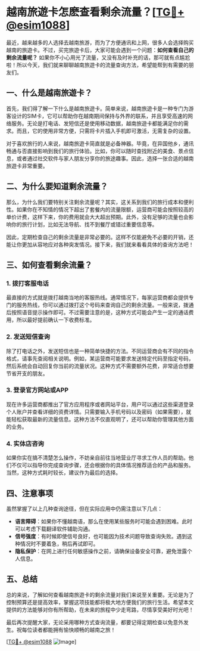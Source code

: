 # 越南旅遊卡怎麽查看剩余流量？[[TG💪+ @esim1088](https://t.me/s/esim1088)]

最近，越来越多的人选择去越南旅游，而为了方便通讯和上网，很多人会选择购买越南的旅遊卡。不过，买完旅遊卡后，大家可能会遇到一个问题：**如何查看自己的剩余流量呢？** 如果你不小心用光了流量，又没有及时补充的话，那可就有点尴尬啦！所以今天，我们就来聊聊越南旅遊卡的流量查询方法，希望能帮到有需要的朋友们。

## 一、什么是越南旅遊卡？

首先，我们得了解一下什么是越南旅遊卡。简单来说，越南旅遊卡是一种专门为游客设计的SIM卡，它可以帮助你在越南期间保持与外界的联系，并且享受高速的网络服务。无论是打电话、发短信还是使用移动数据，越南旅遊卡都能满足你的需求。而且，它的使用非常方便，只需将卡片插入手机即可激活，无需复杂的设置。

对于喜欢旅行的人来说，越南旅遊卡简直就是必备神器。毕竟，在异国他乡，通讯畅通与否直接影响到我们的旅行体验。比如，你可以随时查找附近的美食、景点信息，或者通过社交软件与家人朋友分享你的旅途趣事。因此，选择一张合适的越南旅遊卡非常重要。

## 二、为什么要知道剩余流量？

那么，为什么我们要特别关注剩余流量呢？其实，这关系到我们的旅行成本和便利性。如果你在不知情的情况下超出了套餐内的流量限额，运营商可能会按照较高的单价计费，这样下来，你的费用就会大大超出预期。此外，没有足够的流量也会影响你的旅行计划，比如无法导航、找不到餐厅或错过重要信息等。

因此，定期检查自己的剩余流量是非常必要的。这样不仅能避免不必要的开销，还能让你更加从容地应对各种突发情况。接下来，我们就来看看具体的查询方法吧！

## 三、如何查看剩余流量？

### 1. 拨打客服电话

最直接的方式就是拨打越南当地的客服热线。通常情况下，每家运营商都会提供专门的服务热线，你可以通过拨打这个号码来查询自己的剩余流量。一般来说，拨通后按照语音提示操作即可。不过需要注意的是，这种方式可能会产生一定的通话费用，所以最好提前确认一下收费标准。

### 2. 发送短信查询

除了打电话之外，发送短信也是一种简单快捷的方法。不同运营商会有不同的指令格式，请事先查阅相关说明。例如，某运营商可能要求发送特定代码至指定号码，然后系统会自动回复你当前的流量状况。这种方式不需要额外花费，非常适合想要节省开支的朋友。

### 3. 登录官方网站或APP

现在许多运营商都推出了官方应用程序或者网站平台，用户可以通过这些渠道登录个人账户并查看详细的资费详情。只需要输入手机号码以及密码（如果需要），就能轻松获取最新的流量信息。这种方法不仅直观明了，还可以帮助你管理其他方面的业务。

### 4. 实体店咨询

如果你实在搞不清楚怎么操作，不妨亲自前往当地营业厅寻求工作人员的帮助。他们不仅可以指导你完成查询步骤，还会根据你的具体情况推荐适合的产品和服务。当然，这种方式耗时较长，建议作为最后的选择。

## 四、注意事项

虽然掌握了以上几种查询途径，但在实际应用中仍需注意以下几点：

- **语言障碍**：如果你不懂越南语，那么在使用某些服务时可能会遇到困难。此时可以考虑下载翻译软件辅助沟通。
- **信号强度**：有时候即使信号良好，也可能因为技术问题导致查询失败。遇到这种情况时不要着急，稍后再试即可。
- **隐私保护**：在网上进行任何敏感操作之前，请确保设备安全可靠，避免泄露个人信息。

## 五、总结

总的来说，了解如何查看越南旅遊卡的剩余流量对我们来说至关重要。无论是为了控制预算还是提高效率，掌握这项技能都将极大地方便我们的旅行生活。希望本文提供的方法能够对你有所帮助，在未来的旅程中少走弯路，尽情享受美好时光吧！

最后再次提醒大家，无论采用哪种方式查询流量，都要记得定期检查以免意外发生。祝每位读者都能拥有愉快顺畅的越南之旅！

[[TG💪+ @esim1088](https://t.me/s/esim1088) ![Image](https://i.postimg.cc/4NQfJmqS/Snipaste-2025-05-13-00-14-12.png)]